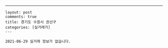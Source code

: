 ---
    layout: post
    comments: true
    title: 경기도 수원시 권선구
    categories: [실거래가]
    ---

    2021-06-29 실거래 정보가 없습니다.

    